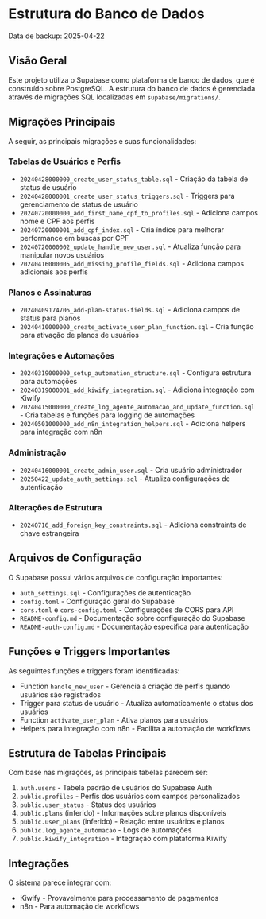 # Estrutura do Banco de Dados
Data de backup: 2025-04-22

## Visão Geral

Este projeto utiliza o Supabase como plataforma de banco de dados, que é construído sobre PostgreSQL. A estrutura do banco de dados é gerenciada através de migrações SQL localizadas em `supabase/migrations/`.

## Migrações Principais

A seguir, as principais migrações e suas funcionalidades:

### Tabelas de Usuários e Perfis
- `20240428000000_create_user_status_table.sql` - Criação da tabela de status de usuário
- `20240428000001_create_user_status_triggers.sql` - Triggers para gerenciamento de status de usuário
- `20240720000000_add_first_name_cpf_to_profiles.sql` - Adiciona campos nome e CPF aos perfis
- `20240720000001_add_cpf_index.sql` - Cria índice para melhorar performance em buscas por CPF
- `20240720000002_update_handle_new_user.sql` - Atualiza função para manipular novos usuários
- `20240416000005_add_missing_profile_fields.sql` - Adiciona campos adicionais aos perfis

### Planos e Assinaturas
- `20240409174706_add-plan-status-fields.sql` - Adiciona campos de status para planos
- `20240410000000_create_activate_user_plan_function.sql` - Cria função para ativação de planos de usuários

### Integrações e Automações
- `20240319000000_setup_automation_structure.sql` - Configura estrutura para automações
- `20240319000001_add_kiwify_integration.sql` - Adiciona integração com Kiwify
- `20240415000000_create_log_agente_automacao_and_update_function.sql` - Cria tabelas e funções para logging de automações
- `20240501000000_add_n8n_integration_helpers.sql` - Adiciona helpers para integração com n8n

### Administração
- `20240416000001_create_admin_user.sql` - Cria usuário administrador
- `20250422_update_auth_settings.sql` - Atualiza configurações de autenticação

### Alterações de Estrutura
- `20240716_add_foreign_key_constraints.sql` - Adiciona constraints de chave estrangeira

## Arquivos de Configuração

O Supabase possui vários arquivos de configuração importantes:
- `auth_settings.sql` - Configurações de autenticação
- `config.toml` - Configuração geral do Supabase
- `cors.toml` e `cors-config.toml` - Configurações de CORS para API
- `README-config.md` - Documentação sobre configuração do Supabase
- `README-auth-config.md` - Documentação específica para autenticação

## Funções e Triggers Importantes

As seguintes funções e triggers foram identificadas:
- Function `handle_new_user` - Gerencia a criação de perfis quando usuários são registrados
- Trigger para status de usuário - Atualiza automaticamente o status dos usuários
- Function `activate_user_plan` - Ativa planos para usuários
- Helpers para integração com n8n - Facilita a automação de workflows

## Estrutura de Tabelas Principais

Com base nas migrações, as principais tabelas parecem ser:

1. `auth.users` - Tabela padrão de usuários do Supabase Auth
2. `public.profiles` - Perfis dos usuários com campos personalizados
3. `public.user_status` - Status dos usuários
4. `public.plans` (inferido) - Informações sobre planos disponíveis
5. `public.user_plans` (inferido) - Relação entre usuários e planos
6. `public.log_agente_automacao` - Logs de automações
7. `public.kiwify_integration` - Integração com plataforma Kiwify

## Integrações

O sistema parece integrar com:
- Kiwify - Provavelmente para processamento de pagamentos
- n8n - Para automação de workflows 